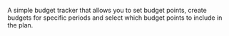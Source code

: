A simple budget tracker that allows you to set budget points, create budgets for specific periods and select which budget points to include in the plan.